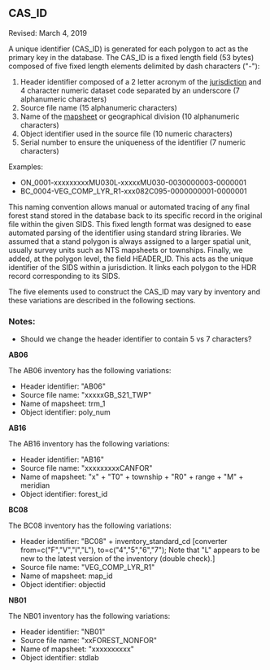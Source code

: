 ## CAS_ID

Revised: March 4, 2019

A unique identifier (CAS_ID) is generated for each polygon to act as the primary key in the database. The CAS_ID is a fixed length field (53 bytes) composed of five fixed length elements delimited by dash characters ("-"):

  1. Header identifier composed of a 2 letter acronym of the [jurisdiction](jurisdiction.md) and 4 character numeric dataset code separated by an underscore (7 alphanumeric characters)
  2. Source file name (15 alphanumeric characters)
  3. Name of the [mapsheet](map_sheet_id.md) or geographical division (10 alphanumeric characters)
  4. Object identifier used in the source file (10 numeric characters)
  5. Serial number to ensure the uniqueness of the identifier (7 numeric characters)

Examples:
  - ON_0001-xxxxxxxxxMU030L-xxxxxMU030-0030000003-0000001
  - BC_0004-VEG_COMP_LYR_R1-xxx082C095-0000000001-0000001

This naming convention allows manual or automated tracing of any final forest stand stored in the database back to its specific record in the original file within the given SIDS. This fixed length format was designed to ease automated parsing of the identifier using standard string libraries. We assumed that a stand polygon is always assigned to a larger spatial unit, usually survey units such as NTS mapsheets or townships. Finally, we added, at the polygon level, the field HEADER_ID. This acts as the unique identifier of the SIDS within a jurisdiction. It links each polygon to the HDR record corresponding to its SIDS.

The five elements used to construct the CAS_ID may vary by inventory and these variations are described in the following sections.

### Notes:

  * Should we change the header identifier to contain 5 vs 7 characters?

**AB06**

The AB06 inventory has the following variations:

  * Header identifier: "AB06"
  * Source file name: "xxxxxGB_S21_TWP"
  * Name of mapsheet: trm_1
  * Object identifier: poly_num

**AB16**

The AB16 inventory has the following variations:

  * Header identifier: "AB16"
  * Source file name: "xxxxxxxxxCANFOR"
  * Name of mapsheet: "x" + "T0" + township + "R0" + range + "M" + meridian
  * Object identifier: forest_id

**BC08**

The BC08 inventory has the following variations:

  * Header identifier: "BC08" + inventory_standard_cd [converter from=c("F","V","I","L"), to=c("4","5","6","7"); Note that "L" appears to be new to the latest version of the inventory (double check).]
  * Source file name: "VEG_COMP_LYR_R1"
  * Name of mapsheet: map_id
  * Object identifier: objectid

**NB01**

The NB01 inventory has the following variations:

  * Header identifier: "NB01"
  * Source file name: "xxFOREST_NONFOR"
  * Name of mapsheet: "xxxxxxxxxx"
  * Object identifier: stdlab
